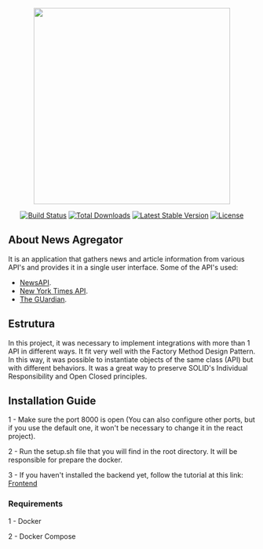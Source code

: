 <p align="center"><a href="https://laravel.com" target="_blank"><img src="https://raw.githubusercontent.com/laravel/art/master/logo-lockup/5%20SVG/2%20CMYK/1%20Full%20Color/laravel-logolockup-cmyk-red.svg" width="400"></a></p>

<p align="center">
<a href="https://travis-ci.org/laravel/framework"><img src="https://travis-ci.org/laravel/framework.svg" alt="Build Status"></a>
<a href="https://packagist.org/packages/laravel/framework"><img src="https://img.shields.io/packagist/dt/laravel/framework" alt="Total Downloads"></a>
<a href="https://packagist.org/packages/laravel/framework"><img src="https://img.shields.io/packagist/v/laravel/framework" alt="Latest Stable Version"></a>
<a href="https://packagist.org/packages/laravel/framework"><img src="https://img.shields.io/packagist/l/laravel/framework" alt="License"></a>
</p>

## About News Agregator 

It is an application that gathers news and article information from various API's and provides it in a single user interface. Some of the API's used:

- [NewsAPI]([https://laravel.com/docs/routing](https://newsapi.org/)).
- [New York Times API]([https://laravel.com/docs/container](https://developer.nytimes.com/docs/articlesearch-product/1/overview)).
- [The GUardian]([https://laravel.com/docs/queues](https://open-platform.theguardian.com/documentation/)).

## Estrutura

In this project, it was necessary to implement integrations with more than 1 API in different ways. It fit very well with the Factory Method Design Pattern. In this way, it was possible to instantiate objects of the same class (API) but with different behaviors. It was a great way to preserve SOLID's Individual Responsibility and Open Closed principles.


## Installation Guide

1 - Make sure the port 8000 is open (You can also configure other ports, but if you use the default one, it won't be necessary to change it in the react project).

2 - Run the setup.sh file that you will find in the root directory. It will be responsible for prepare the docker. 

3 - If you haven't installed the backend yet, follow the tutorial at this link: [Frontend](https://github.com/willeynascimentodev/react-news-app)

### Requirements
1 - Docker

2 - Docker Compose
